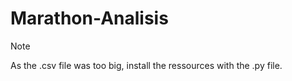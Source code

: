 # Marathon-Analisis

> [!NOTE]
As the .csv file was too big, install the ressources with the .py file.
